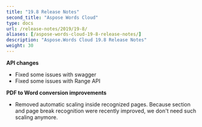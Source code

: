 ```yaml
---
title: "19.8 Release Notes"
second_title: "Aspose Words Cloud"
type: docs
url: /release-notes/2019/19-8/
aliases: [/aspose-words-cloud-19-8-release-notes/]
description: "Aspose.Words Cloud 19.8 Release Notes"
weight: 30
---
```


**API changes**

- Fixed some issues with swagger
- Fixed some issues with Range API

**PDF to Word conversion improvements**

- Removed automatic scaling inside recognized pages. Because section and page break recognition were recently improved, we don't need such scaling anymore.
